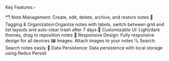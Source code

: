 Key Features:-

🗂️ Note Management: Create, edit, delete, archive, and restore notes
🔖 Tagging & Organization:Organize notes with labels, switch between grid and list layouts and auto-clear trash after 7 days
🎨 Customizable UI: Light/dark themes, drag to reposition notes
📱 Responsive Design: Fully responsive design for all devices
🖼️ Images: Attach images to your notes
🔍 Search: Search notes easily
💾 Data Persistence: Data persistence with local storage using Redux Persist

